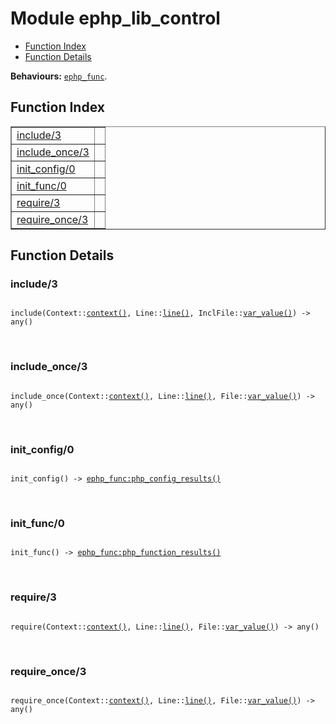 

# Module ephp_lib_control #
* [Function Index](#index)
* [Function Details](#functions)

__Behaviours:__ [`ephp_func`](ephp_func.md).

<a name="index"></a>

## Function Index ##


<table width="100%" border="1" cellspacing="0" cellpadding="2" summary="function index"><tr><td valign="top"><a href="#include-3">include/3</a></td><td></td></tr><tr><td valign="top"><a href="#include_once-3">include_once/3</a></td><td></td></tr><tr><td valign="top"><a href="#init_config-0">init_config/0</a></td><td></td></tr><tr><td valign="top"><a href="#init_func-0">init_func/0</a></td><td></td></tr><tr><td valign="top"><a href="#require-3">require/3</a></td><td></td></tr><tr><td valign="top"><a href="#require_once-3">require_once/3</a></td><td></td></tr></table>


<a name="functions"></a>

## Function Details ##

<a name="include-3"></a>

### include/3 ###

<pre><code>
include(Context::<a href="#type-context">context()</a>, Line::<a href="#type-line">line()</a>, InclFile::<a href="#type-var_value">var_value()</a>) -&gt; any()
</code></pre>
<br />

<a name="include_once-3"></a>

### include_once/3 ###

<pre><code>
include_once(Context::<a href="#type-context">context()</a>, Line::<a href="#type-line">line()</a>, File::<a href="#type-var_value">var_value()</a>) -&gt; any()
</code></pre>
<br />

<a name="init_config-0"></a>

### init_config/0 ###

<pre><code>
init_config() -&gt; <a href="ephp_func.md#type-php_config_results">ephp_func:php_config_results()</a>
</code></pre>
<br />

<a name="init_func-0"></a>

### init_func/0 ###

<pre><code>
init_func() -&gt; <a href="ephp_func.md#type-php_function_results">ephp_func:php_function_results()</a>
</code></pre>
<br />

<a name="require-3"></a>

### require/3 ###

<pre><code>
require(Context::<a href="#type-context">context()</a>, Line::<a href="#type-line">line()</a>, File::<a href="#type-var_value">var_value()</a>) -&gt; any()
</code></pre>
<br />

<a name="require_once-3"></a>

### require_once/3 ###

<pre><code>
require_once(Context::<a href="#type-context">context()</a>, Line::<a href="#type-line">line()</a>, File::<a href="#type-var_value">var_value()</a>) -&gt; any()
</code></pre>
<br />

